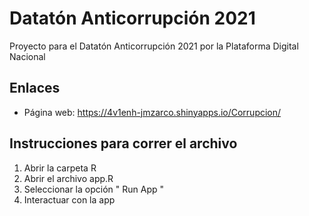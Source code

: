 # Datatón Anticorrupción 2021

Proyecto para el Datatón Anticorrupción 2021 por la Plataforma Digital Nacional

## Enlaces

- Página web: https://4v1enh-jmzarco.shinyapps.io/Corrupcion/

## Instrucciones para correr el archivo

1. Abrir la carpeta R
2. Abrir el archivo app.R
3. Seleccionar la opción " Run App "
4. Interactuar con la app



